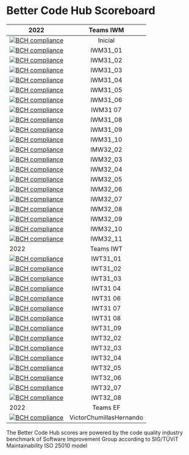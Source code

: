 # Better Code Hub Scoreboard
 


| 2022        | Teams IWM |          
| ------------- |:-------------:| 
| [![BCH compliance](https://bettercodehub.com/edge/badge/jdiazfernandez/EMS-lab3_mantenibilidad?branch=main&token=d5fb16d23d90b90e4a785307557f9ccab4deb07e)](https://bettercodehub.com/) | Inicial |
| [![BCH compliance](https://bettercodehub.com/edge/badge/ETSISI-EMS/ems2022_lab_3_mantenibilidad_iwm31-grupoiwm31_01?branch=main&token=eb9f0cc2e3920a962b0f915e5a252d565e5acc5d)](https://bettercodehub.com/) | IWM31_01 |
| [![BCH compliance](https://bettercodehub.com/edge/badge/ETSISI-EMS/ems2022_lab_3_mantenibilidad_iwm31-grupoiwm31_02?branch=main&token=5391d9ceea400d39b23c33bc30a12740dd86900b)](https://bettercodehub.com/) | IWM31_02 |
| [![BCH compliance](https://bettercodehub.com/edge/badge/ETSISI-EMS/ems2022_lab_3_mantenibilidad_iwm31-grupoiwm31_03?branch=main&token=96bbb79bd1035fdd43a460e80355c7830132afc9)](https://bettercodehub.com/) | IWM31_03 |
| [![BCH compliance](https://bettercodehub.com/edge/badge/ETSISI-EMS/ems2022_lab_3_mantenibilidad_iwm31-grupoiwm31_04?branch=main&token=27597408d25b4ea3f056905292e01a4299e125bb)](https://bettercodehub.com/) | IWM31_04 |
| [![BCH compliance](https://bettercodehub.com/edge/badge/ETSISI-EMS/ems2022_lab_3_mantenibilidad_iwm31-grupoiwm31_05?branch=main&token=da2f6d8babd15f451b9903565dbf04cc79530126)](https://bettercodehub.com/) | IWM31_05 |
| [![BCH compliance](https://bettercodehub.com/edge/badge/ETSISI-EMS/ems2022_lab_3_mantenibilidad_iwm31-grupoiwm31_06?branch=main&token=a34a07d07cb02a034e690d86e0cc693510dfca05)](https://bettercodehub.com/) | IWM31_06 |
| [![BCH compliance](https://bettercodehub.com/edge/badge/ETSISI-EMS/ems2022_lab_3_mantenibilidad_iwm31-grupoiwm31-07?branch=main&token=bb4b7865c6ef20e001da902ad65483126c54f88f)](https://bettercodehub.com/) | IWM31 07 |
| [![BCH compliance](https://bettercodehub.com/edge/badge/ETSISI-EMS/ems2022_lab_3_mantenibilidad_iwm31-ems2022-iwm31-08?branch=main&token=7b83d286cbf629fd7c0e0d29b747a382fafb491d)](https://bettercodehub.com/) | IWM31_08 |
[![BCH compliance](https://bettercodehub.com/edge/badge/ETSISI-EMS/ems2022_lab_3_mantenibilidad_iwm31-grupoiwm31_09?branch=main&token=e82b689e09dfb72aef9281e873da69fd19b72109)](https://bettercodehub.com/) | IWM31_09 |
| [![BCH compliance](https://bettercodehub.com/edge/badge/ETSISI-EMS/ems2022_lab_3_mantenibilidad_iwm31-ems2022-iwm31-10?branch=main&token=86831cc375aa567048cdf9a3f74e6126097225b8)](https://bettercodehub.com/) | IWM31_10 |
| [![BCH compliance](https://bettercodehub.com/edge/badge/ETSISI-EMS/ems2022_lab_3_mantenibilidad_iwm32-grupoiwm32_02?branch=main&token=ba03c0f18ed751084329f40a99e8558d6063e4b8)](https://bettercodehub.com/) | IMW32_02 |
| [![BCH compliance](https://bettercodehub.com/edge/badge/ETSISI-EMS/ems2022_lab_3_mantenibilidad_iwm31-grupoiwm32_03?branch=main&token=2e6691e585ce6c5bb9104439e22760057561d223)](https://bettercodehub.com/) | IWM32_03 |
| [![BCH compliance](https://bettercodehub.com/edge/badge/ETSISI-EMS/ems2022_lab_3_mantenibilidad_iwm31-grupoiwm32_04?branch=main&token=5d876b24aa672e4f7361bfcd7bb2e179a9805719)](https://bettercodehub.com/) | IWM32_04 |
| [![BCH compliance](https://bettercodehub.com/edge/badge/ETSISI-EMS/ems2022_lab_3_mantenibilidad_iwm31-grupoiwm32_05?branch=main&token=8c3b87c01caedf15693d7d846099283344afd42d)](https://bettercodehub.com/) | IWM32_05 |
| [![BCH compliance](https://bettercodehub.com/edge/badge/ETSISI-EMS/ems2022_lab_3_mantenibilidad_iwm32-grupoiwm32_06?branch=main&token=31346540225b4c39de2c1b406d432ed6a3504c72)](https://bettercodehub.com/) | IWM32_06 |
| [![BCH compliance](https://bettercodehub.com/edge/badge/ETSISI-EMS/ems2022_lab_3_mantenibilidad_iwm32-ems2022-iwm32-07?branch=main&token=beede2df6a015d175c353ab76d0d7fb6a87f6669)](https://bettercodehub.com/) | IWM32_07
| [![BCH compliance](https://bettercodehub.com/edge/badge/ETSISI-EMS/ems2022_lab_3_mantenibilidad_iwm32-grupoiwm32_08?branch=main&token=1b8340336490f25a0845fe017218da2284869999)](https://bettercodehub.com/) | IWM32_08 | 
| [![BCH compliance](https://bettercodehub.com/edge/badge/ETSISI-EMS/ems2022_lab_3_mantenibilidad_iwm32-ems2022-iwm32-09?branch=main&token=8ed771ea7fda1c757e6055115cb2a0a2b7721b68)](https://bettercodehub.com/) | IWM32_09 |
| [![BCH compliance](https://bettercodehub.com/edge/badge/ETSISI-EMS/ems2022_lab_3_mantenibilidad_iwm32-grupoiwm32_10?branch=main&token=e03c210621ce43350c91b98bb4674440db0477a7)](https://bettercodehub.com/)| IWM32_10 |
| [![BCH compliance](https://bettercodehub.com/edge/badge/ETSISI-EMS/ems2022_lab_3_mantenibilidad_iwm31-gurpoiwm32_11?branch=main&token=947b2d63d6614019734b98581e8180851aa9a860)](https://bettercodehub.com/)| IWM32_11 |
| 2022        | Teams IWT |   
| [![BCH compliance](https://bettercodehub.com/edge/badge/ETSISI-EMS/ems2022_lab_3_mantenibilidad_iwt31-grupoiwt31_01?branch=main&token=7ce5461cab402fee729e6b256ae79e78bf70a7f9)](https://bettercodehub.com/) | IWT31_01 |
| [![BCH compliance](https://bettercodehub.com/edge/badge/ETSISI-EMS/ems2022_lab_3_mantenibilidad_iwt31-grupoiwt31_02?branch=main&token=9855b081e2b37bbcdfc8120ba213dcd20f8241ba)](https://bettercodehub.com/) | IWT31_02 |
| [![BCH compliance](https://bettercodehub.com/edge/badge/ETSISI-EMS/ems2022_lab_3_mantenibilidad_iwt31-grupoiwt31_03?branch=main&token=77231abdb5031c023cdd0b3e6bce37fbf60af356)](https://bettercodehub.com/) | IWT31_03 |
| [![BCH compliance](https://bettercodehub.com/edge/badge/ETSISI-EMS/ems2022_lab_3_mantenibilidad_iwt31-grupoiwt31_04?branch=main&token=154060a850f56f42acc48285e1f06dc792602cbb)](https://bettercodehub.com/) | IWT31 04 |
| [![BCH compliance](https://bettercodehub.com/edge/badge/ETSISI-EMS/ems2022_lab_3_mantenibilidad_iwt31-ems-iwt31-06?branch=main&token=f94f51827f40bec445bd2873a26d2733f242221b)](https://bettercodehub.com/) | IWT31 06 
| [![BCH compliance](https://bettercodehub.com/edge/badge/ETSISI-EMS/ems2022_lab_3_mantenibilidad_iwt31-grupoiwt31_07?branch=main&token=243df61d69f76df890c9fb011044395b9c5a70aa)](https://bettercodehub.com/) | IWT31 07 |
| [![BCH compliance](https://bettercodehub.com/edge/badge/ETSISI-EMS/ems2022_lab_3_mantenibilidad_iwt31-grupoiwt31_08?branch=main&token=000109ac0354a6665833082701ef80fbf17d73a3)](https://bettercodehub.com/) | IWT31 08 |
| [![BCH compliance](https://bettercodehub.com/edge/badge/ETSISI-EMS/ems2022_lab_3_mantenibilidad_iwt31-grupoiwt31_09?branch=main&token=f2b068669c6c5ec9e0514a9d42af85b0a212686b)](https://bettercodehub.com/) | IWT31_09 |
| [![BCH compliance](https://bettercodehub.com/edge/badge/ETSISI-EMS/ems2022_lab_3_mantenibilidad_iwt32-grupoiwt32_02?branch=main&token=b1351d982b654adf5e1b3bf5189e2f172b80d125)](https://bettercodehub.com/) | IWT32_02 |
| [![BCH compliance](https://bettercodehub.com/edge/badge/ETSISI-EMS/ems2022_lab_3_mantenibilidad_iwt32-grupoiwt32_03?branch=main&token=85e7c40dfe9c2c9edcc90e835d56a8a126959d17)](https://bettercodehub.com/) | IWT32_03 |
| [![BCH compliance](https://bettercodehub.com/edge/badge/ETSISI-EMS/ems2022_lab_3_mantenibilidad_iwt32-grupoiwt32_04?branch=main&token=962c54415ebd441520857d538df849232414fb8d)](https://bettercodehub.com/) | IWT32_04 |
| [![BCH compliance](https://bettercodehub.com/edge/badge/ETSISI-EMS/ems2022_lab_3_mantenibilidad_iwt32-grupoiwt32_05?branch=main&token=fddd014b2ba8f01164535a98d3b29c5efc1be438)](https://bettercodehub.com/) | IWT32_05 |
| [![BCH compliance](https://bettercodehub.com/edge/badge/ETSISI-EMS/ems2022_lab_3_mantenibilidad_iwt32-grupoiwt32_06?branch=main&token=8d34b0072fb8e88c9103ee493a1c57ab51efaa4b)](https://bettercodehub.com/) | IWT32_06 |
| [![BCH compliance](https://bettercodehub.com/edge/badge/ETSISI-EMS/ems2022_lab_3_mantenibilidad_iwt32-grupoiwt32_07?branch=main&token=f5243a81f3eb9e5ac8ddfc0cdbe759e30f0d49a3)](https://bettercodehub.com/) | IWT32_07 |
| [![BCH compliance](https://bettercodehub.com/edge/badge/ETSISI-EMS/ems2022_lab_3_mantenibilidad_iwt31-grupoiwt32_08?branch=main&token=5cb20b2d9434a245d886612c0bacc84c6c3b7481)](https://bettercodehub.com/) | IWT32_08 |
| 2022        | Teams EF |   
[![BCH compliance](https://bettercodehub.com/edge/badge/ETSISI-EMS/ems2022_lab_3_mantenibilidad_ef-victorchumillashernando?branch=main&token=5cef1dcf3f51f4683a4164688c11695e3828047b)](https://bettercodehub.com/) | VictorChumillasHernando |

The Better Code Hub scores are powered by the code quality industry benchmark of Software Improvement Group according to SIG/TÜViT Maintainability ISO 25010 model
